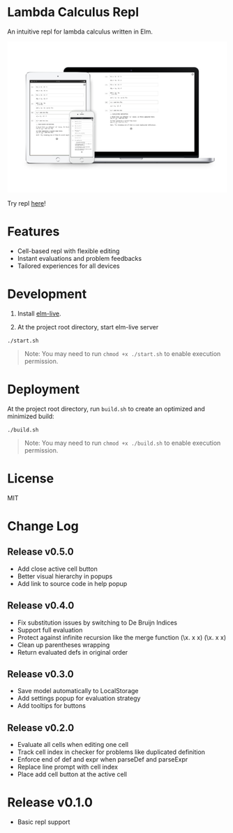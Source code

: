 # Lambda Calculus Repl

An intuitive repl for lambda calculus written in Elm.

![Repl Responsive Design Demo](./media/repl_responsive_demo.png)

Try repl [here](https://alienkevin.github.io/lambda-calculus-untyped/)!

# Features

* Cell-based repl with flexible editing
* Instant evaluations and problem feedbacks
* Tailored experiences for all devices

# Development
1. Install [elm-live](https://github.com/wking-io/elm-live).

2. At the project root directory, start elm-live server
```
./start.sh
```
> Note: You may need to run `chmod +x ./start.sh` to enable execution permission.

# Deployment
At the project root directory, run `build.sh` to create an optimized and minimized build:
```
./build.sh
```
> Note: You may need to run `chmod +x ./build.sh` to enable execution permission.

# License
MIT

# Change Log

## Release v0.5.0

* Add close active cell button
* Better visual hierarchy in popups
* Add link to source code in help popup

## Release v0.4.0

* Fix substitution issues by switching to De Bruijn Indices
* Support full evaluation
* Protect against infinite recursion like the merge function (\x. x x) (\x. x x)
* Clean up parentheses wrapping
* Return evaluated defs in original order

## Release v0.3.0

* Save model automatically to LocalStorage
* Add settings popup for evaluation strategy
* Add tooltips for buttons

## Release v0.2.0

* Evaluate all cells when editing one cell
* Track cell index in checker for problems like duplicated definition
* Enforce end of def and expr when parseDef and parseExpr
* Replace line prompt with cell index
* Place add cell button at the active cell

# Release v0.1.0

* Basic repl support